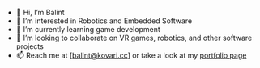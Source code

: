 - 👋 Hi, I’m Balint
- 👀 I’m interested in Robotics and Embedded Software
- 🌱 I’m currently learning game development
- 🤝 I’m looking to collaborate on VR games, robotics, and other software projects
- 📫 Reach me at [balint@kovari.cc] or take a look at my [portfolio page](balintmaci.github.io)

<!---
balintmaci/balintmaci is a ✨ special ✨ repository because its `README.md` (this file) appears on your GitHub profile.
You can click the Preview link to take a look at your changes.
--->
